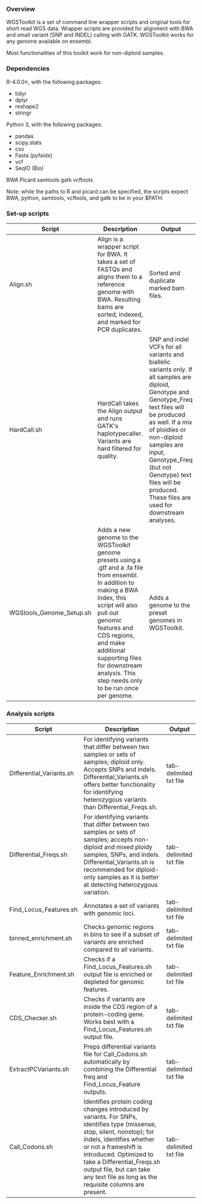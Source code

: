 ### Overview

WGSToolkit is a set of command line wrapper scripts and original tools for short read WGS data. Wrapper scripts are provided for alignment with BWA and small variant (SNP and INDEL) calling with GATK. WGSToolkit works for any genome available on ensembl.

Most functionalities of this toolkit work for non-diploid samples.

### Dependencies
R-4.0.0≥, with the following packages:
- tidyr
- dplyr
- reshape2
- stringr

Python 3, with the following packages:
- pandas
- scipy.stats
- csv
- Fasta (pyfaidx)
- vcf
- SeqIO (Bio)

BWA
Picard
samtools
gatk
vcftools

Note: while the paths to R and picard can be specified, the scripts expect BWA, python, samtools, vcftools, and gatk to be in your $PATH.



### Set-up scripts
| Script | Description | Output |
|-------|--------|----------|
| Align.sh | Align is a wrapper script for BWA. It takes a set of FASTQs and aligns them to a reference genome with BWA. Resulting bams are sorted, indexed, and marked for PCR duplicates. | Sorted and duplicate marked bam files.|
| HardCall.sh | HardCall takes the Align output and runs GATK's haplotypecaller. Variants are hard filtered for quality. | SNP and indel VCFs for all variants and biallelic variants only. If all samples are diploid, Genotype and Genotype_Freq text files will be produced as well. If a mix of ploidies or non-diploid samples are input, Genotype_Freq (but not Genotype) text files will be produced. These files are used for downstream analyses.|
| WGStools_Genome_Setup.sh | Adds a new genome to the WGSToolkit genome presets using a .gtf and a .fa file from ensembl. In addition to making a BWA index, this script will also pull out genomic features and CDS regions, and make additional supporting files for downstream analysis. This step needs only to be run once per genome. | Adds a genome to the preset genomes in WGSToolkit.|


### Analysis scripts 
| Script | Description | Output |
|-------|--------|----------|
| Differential_Variants.sh | For identifying variants that differ between two samples or sets of samples; diploid only. Accepts SNPs and indels. Differential_Variants.sh offers better functionality for identifying heterozygous variants than Differential_Freqs.sh. | tab-delimited txt file |
| Differential_Freqs.sh | For identifying variants that differ between two samples or sets of samples; accepts non-diploid and mixed ploidy samples, SNPs, and indels. Differential_Variants.sh is recommended for diploid-only samples as it is better at detecting heterozygous variation. | tab-delimited txt file |
| Find_Locus_Features.sh | Annotates a set of variants with genomic loci. | tab-delimited txt file|
| binned_enrichment.sh | Checks genomic regions in bins to see if a subset of variants are enriched compared to all variants. | tab-delimited txt file |
| Feature_Enrichment.sh | Checks if a Find_Locus_Features.sh output file is enriched or depleted for genomic features. | tab-delimited txt file |
| CDS_Checker.sh | Checks if variants are inside the CDS region of a protein-coding gene. Works best with a Find_Locus_Features.sh output file. | tab-delimited txt file |
| ExtractPCVariants.sh | Preps differential variants file for Call_Codons.sh automatically by combining the Differential freq and Find_Locus_Feature outputs. | tab-delimited txt file|
| Call_Codons.sh | Identifies protein coding changes introduced by variants. For SNPs, identifies type (missense, stop, silent, nonstop); for indels, identifies whether or not a frameshift is introduced. Optimized to take a Differential_Freqs.sh output file, but can take any text file as long as the requisite columns are present. | tab-delimited txt file |



